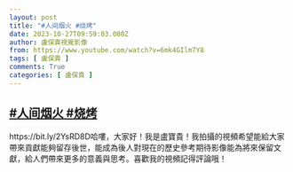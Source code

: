 ```yaml
---
layout: post
title: "#人间烟火 #烧烤"
date: 2023-10-27T09:59:03.000Z
author: 盧保貴視覺影像
from: https://www.youtube.com/watch?v=6mk4GIlm7Y8
tags: [ 盧保貴 ]
comments: True
categories: [ 盧保貴 ]
---
```

<!--1698400743000-->
[#人间烟火 #烧烤](https://www.youtube.com/watch?v=6mk4GIlm7Y8)
------

<div>
https://bit.ly/2YsRD8D哈嘍，大家好！我是盧寶貴！我拍攝的視頻希望能給大家帶來貢獻能夠留存後世，能成為後人對現在的歷史參考期待影像能為將來保留文獻，給人們帶來更多的意義與思考。喜歡我的視頻記得評論哦！
</div>
